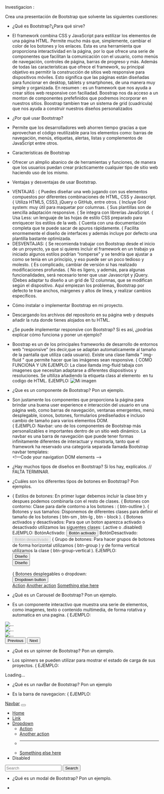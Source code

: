 Investigacion :

Crea una presentación de Bootstrap que solvente las siguientes cuestiones:
- ¿Qué es Bootstrap?¿Para qué sirve?
* El framework combina CSS y JavaScript para estilizar los elementos de una página HTML. Permite mucho más que, simplemente, cambiar el color de los botones y los enlaces.
Esta es una herramienta que proporciona interactividad en la página, por lo que ofrece una serie de componentes que facilitan la comunicación con el usuario, como menús de navegación, controles de página, barras de progreso y más.
Además de todas las características que ofrece el framework, su principal objetivo es permitir la construcción de sitios web responsive para dispositivos móviles.
Esto significa que las páginas están diseñadas para funcionar en desktop, tablets y smartphones, de una manera muy simple y organizada.
En resumen : es un framework que nos ayuda a crear sitios web responsive con faciliadad.
             Boostrap nos da acceso a un monton de componentes prefefinidos que podremos incorporar en nuestros sitios.
             Boostrap tambien trae un sistema de grid (cuadricula) que nos ayuda a construir nuestros diseños personalizados 

- ¿Por qué usar Bootstrap?
* Permite que los desarrolladores web ahorren tiempo gracias a que aprovechan el código reutilizable para los elementos como: barras de navegación, menús, etiquetas, alertas, listas y complementos de JavaScript entre otros.

- Características de Bootstrap
*  Ofrecer un almplio abanico de de herramientas y funciones, de manera que los usuarios puedan crear prácticamente cualquier tipo de sitio web haciendo uso de los mismo. 

- Ventajas y desventajas de usar Bootstrap.
* VENTAJAS :
            { Puedes diseñar una web jugando con sus elementos compuestos por diferentes combinaciones de HTML, CSS y Javascript.
            { Utiliza HTML5, CSS3, jQuery o GitHub, entre otros.
            { Incluye Grid system: muy útil para maquetar por columnas.
            { Sus plantillas son de sencilla adaptación responsive.
            { Se integra con librerías JavaScript.
            { Usa Less: un lenguaje de las hojas de estilo CSS preparado para enriquecer los estilos de la web.
            { Cuenta con una documentación completa que te puede sacar de apuros rápidamente.
            { Facilita enormemente el diseño de interfaces y además incluye por defecto una plantilla bastante optimizada.
* DESVENTAJAS:
            { Se recomienda trabajar con Bootstrap desde el inicio de un proyecto, ya que si quieres incluir el framework en un trabajo ya iniciado algunos estilos podrían “romperse” y se tendría que ajustar a como se tenia en un principio, y eso puede ser un poco tedioso y molesto.
            { Es complicado, cambiar de versión si has realizado modificaciones profundas.
            { No es ligero, y además, para algunas funcionalidades, será necesario tener que usar Javascript y jQuery.
            {Debes adaptar tu diseño a un grid de 12 columnas, que se modifican según el dispositivo. Aquí empiezan los problemas, Bootstrap por defecto te trae anchos, márgenes y altos de línea, y realizar cambios específicos.            

- Cómo instalar o implementar Bootstrap en mi proyecto.
* Descargando los archivos del repositorio en su página web y después añadir la ruta donde tienes alojados en tu HTML.

- ¿Se puede implementar responsive con Bootstrap? Si es así, ¿podrías explicar cómo funciona y poner un ejemplo?
* Boostrap es un de los principales frameworks de desarrollo de entornos web "responsive" (es decir,que se adaptan automaticamente al tamaño de la pantalla que utiliza cada usuario).
Existe una clase llamda " img-fluid " que permite hacer que las imágenes sean responsive.
{ COMO FUNCIONA Y UN EJEMPLO:
                             La clase llamda img-fluid tabaja con imagenes que necesitan adaptarse a diferentes dispositivos y resoluciones.
                             Se ultiliza añadiendo la etiqueta class al elemento <img> en tu codigo de HTML.
                             EJEMPLO: <img src="imagen.jpg" class="img-fluid" alt="Mi imagen">

- ¿Que es un componente de Bootstrap? Pon un ejemplo.
* Son justamente los componentes que proporciona la página para brindar una buena user experience e interacción del usuario en una página web, como barras de navegación, ventanas emergentes, menú desplegable, íconos, botones, formularios prediseñados e incluso cambio de tamaño para varios elementos DOM.                            
{ EJEMPLO: 
          Navbar: uno de los componentes de Bootstrap más personalizables e importantes dentro de un sitio web dinámico. La navbar es una barra de navegación que puede tener formas infinitamente diferentes de interactuar y mostrarla, tanto que el framework ha reservado una categoría separada llamada Bootstrap navbar templates:
          <nav class = "navbar"><!—Code your navigation DOM elements --></nav>      

- ¿Hay muchos tipos de diseños en Bootstrap? Si los hay, explícalos.
// FALTA TERMINAR.

- ¿Cuáles son los diferentes tipos de botones en Bootstrap? Pon ejemplos.
* { Estilos de botones: En primer lugar debemos incluir la clase btn y despues podemos combinarla con el resto de clases. 
  { Botones con contorno: Clase para darle contorno a los botones : ( btn-outline ).
  { Botones y sus tamaños: Disponemos de diferentes clases para definir el tamaño de los botones ( btn-sm , btn-lg , btn - block ).
  { Botones activados y desactivados: Para que un boton aparezca activado o desactivado utilizamos las siguentes clases: 
(.active o .disabled) EJEMPLO: BotónActivado: <button type="button" class="btn btn-primary active">Botón activado</button> 
                               BotónDesactivado: <button type="button" class="btn btn-primary" disabled>Botón desactivado</button>
  { Grupo de botones: Para hacer grupos de botones de forma horizontal utilizamos ( btn-group ) y de forma vertical utilizamos la clase ( btn-group-vertical ). EJEMPLO:  <div class="btn-group">
                                        <button type="button" class="btn btn-info">Diseño</button>                 
                                    </div> 
                                    <div class="btn-group-vertical">
                                        <button type="button" class="btn btn-info">Diseño</button>
                                    </div>    
  { Botones desplegables o dropdown: <div class="dropdown">
                                        <button class="btn btn-secondary dropdown-toggle" type="button" id="dropdownMenuButton" data-toggle="dropdown" aria-haspopup="true" aria-expanded="false">
                                        Dropdown button  
                                        </button>
                                        <div class="dropdown-menu" aria-labelledby="dropdownMenuButton">
                                        <a class="dropdown-item" href="#">Action</a>
                                        <a class="dropdown-item" href="#">Another action</a>
                                        <a class="dropdown-item" href="#">Something else here</a>
                                        </div>
                                    </div>                                   

- ¿Qué es un Carousel de Bootstrap? Pon un ejemplo.
* Es un componente interactivo que muestra una serie de elementos, como imagenes, texto o contenido multimedia, de forma rotativa y automatica en una pagina. 
{ EJEMPLO:
<div id="carouselExample" class="carousel slide">
  <div class="carousel-inner">
    <div class="carousel-item active">
      <img src="..." class="d-block w-100" alt="...">
    </div>
    <div class="carousel-item">
      <img src="..." class="d-block w-100" alt="...">
    </div>
    <div class="carousel-item">
      <img src="..." class="d-block w-100" alt="...">
    </div>
  </div>
  <button class="carousel-control-prev" type="button" data-bs-target="#carouselExample" data-bs-slide="prev">
    <span class="carousel-control-prev-icon" aria-hidden="true"></span>
    <span class="visually-hidden">Previous</span>
  </button>
  <button class="carousel-control-next" type="button" data-bs-target="#carouselExample" data-bs-slide="next">
    <span class="carousel-control-next-icon" aria-hidden="true"></span>
    <span class="visually-hidden">Next</span>
  </button>
</div>

- ¿Qué es un spinner de Bootstrap? Pon un ejemplo.
*  Los spinners se pueden utilizar para mostrar el estado de carga de sus proyectos.
{ EJEMPLO: 
<div class="spinner-border" role="status">
  <span class="visually-hidden">Loading...</span>
</div>

- ¿Qué es un navBar de Bootstrap? Pon un ejemplo
*  Es la barra de navegacion:
{ EJEMPLO:
<nav class="navbar navbar-expand-lg bg-body-tertiary">
  <div class="container-fluid">
    <a class="navbar-brand" href="#">Navbar</a>
    <button class="navbar-toggler" type="button" data-bs-toggle="collapse" data-bs-target="#navbarSupportedContent" aria-controls="navbarSupportedContent" aria-expanded="false" aria-label="Toggle navigation">
      <span class="navbar-toggler-icon"></span>
    </button>
    <div class="collapse navbar-collapse" id="navbarSupportedContent">
      <ul class="navbar-nav me-auto mb-2 mb-lg-0">
        <li class="nav-item">
          <a class="nav-link active" aria-current="page" href="#">Home</a>
        </li>
        <li class="nav-item">
          <a class="nav-link" href="#">Link</a>
        </li>
        <li class="nav-item dropdown">
          <a class="nav-link dropdown-toggle" href="#" role="button" data-bs-toggle="dropdown" aria-expanded="false">
            Dropdown
          </a>
          <ul class="dropdown-menu">
            <li><a class="dropdown-item" href="#">Action</a></li>
            <li><a class="dropdown-item" href="#">Another action</a></li>
            <li><hr class="dropdown-divider"></li>
            <li><a class="dropdown-item" href="#">Something else here</a></li>
          </ul>
        </li>
        <li class="nav-item">
          <a class="nav-link disabled" aria-disabled="true">Disabled</a>
        </li>
      </ul>
      <form class="d-flex" role="search">
        <input class="form-control me-2" type="search" placeholder="Search" aria-label="Search">
        <button class="btn btn-outline-success" type="submit">Search</button>
      </form>
    </div>
  </div>
</nav>

- ¿Qué es un modal de Bootstrap? Pon un ejemplo.
* 
             